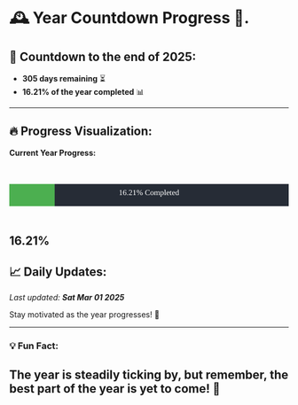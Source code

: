 
# &#x1F570; **Year Countdown Progress** &#x1F389;.

## &#x1F4C5; Countdown to the end of 2025:
- **305 days remaining** &#x23F3;
- **16.21% of the year completed** &#x1F4CA;

---

## &#x1F525; **Progress Visualization**:

**Current Year Progress:**

<br><br>
![Progress Bar](https://raw.githubusercontent.com/dayanidigv/year-countdown-progress/main/progress-bar.svg)
<br><br>

**16.21%**
---

## &#x1F4C8; **Daily Updates**:

_Last updated: **Sat Mar 01 2025**_

Stay motivated as the year progresses! &#x1F680;

--- 

### &#x1F4A1; **Fun Fact:**
The year is steadily ticking by, but remember, the best part of the year is yet to come! &#x1F31F;
---

